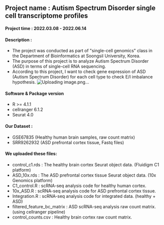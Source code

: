 ## Project name : Autism Spectrum Disorder single cell transcriptome profiles

#### Project time : 2022.03.08 - 2022.06.14

#### Description :
* The project was conducted as part of "single-cell genomics" class in the Department of Bioinformatics at Soongsil University, Korea.
* The purpose of this project is to analyze Autism Spectrum Disorder (ASD) in terms of single-cell RNA sequencing.
* According to this project, I want to check gene expression of ASD (Autism Spectrum Disorder) for each cell type to check E/I imbalance hypothesis.
![Uploading image.png…]()

#### Software & Package version
* R >= 4.1.1
* cellranger 6.1.2
* Seurat 4.0

#### Our Dataset :
* GSE67835 (Healthy human brain samples, raw count matrix)
* SRR9262932 (ASD prefrontal cortex tissue, Fastq files)

#### We uploaded these files:
* control_c1.rds : The healthy brain cortex Seurat object data. (Fluidigm C1 platform)
* ASD_10x.rds : The ASD prefrontal cortex tissue Seurat object data. (10x Genomics platform)
* C1_control.R : scRNA-seq analysis code for healthy human cortex.
* 10x_ASD.R : scRNA-seq analysis code for ASD prefrontal cortex tissue.
* Integration.R : scRNA-seq analysis code for integrated data. (healthy + ASD)
* filtered_feature_bc_matrix : ASD scRNA-seq analysis raw count matrix. (using cellranger pipeline)
* control_counts.csv : Healthy brain cortex raw count matrix.
